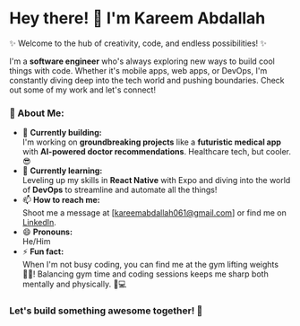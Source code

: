 # Hey there! 👋 I'm Kareem Abdallah

✨ Welcome to the hub of creativity, code, and endless possibilities! ✨

I'm a **software engineer** who's always exploring new ways to build cool things with code. Whether it's mobile apps, web apps, or DevOps, I'm constantly diving deep into the tech world and pushing boundaries. Check out some of my work and let's connect!

### 🚀 About Me:
- 🔭 **Currently building:**  
  I'm working on **groundbreaking projects** like a **futuristic medical app** with **AI-powered doctor recommendations**. Healthcare tech, but cooler. 😎
- 🌱 **Currently learning:**  
  Leveling up my skills in **React Native** with Expo and diving into the world of **DevOps** to streamline and automate all the things!
- 📫 **How to reach me:**  
  Shoot me a message at [kareemabdallah061@gmail.com] or find me on [LinkedIn](www.linkedin.com/in/kareem2003).
- 😄 **Pronouns:**  
  He/Him
- ⚡ **Fun fact:**  
  When I'm not busy coding, you can find me at the gym lifting weights 🏋️‍♂️! Balancing gym time and coding sessions keeps me sharp both mentally and physically. 💪💻

### Let's build something awesome together! 🚀
